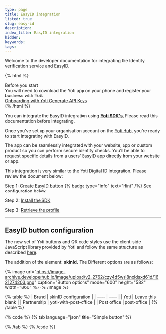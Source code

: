 ```yaml
---
type: page
title: EasyID integration
listed: true
slug: easy-id
description: 
index_title: EasyID integration
hidden: 
keywords: 
tags: 
---
```


Welcome to the developer documentation for integrating the Identity verification service and EasyID.

{% html %}
<div class="alert-BYS">
   <div class="alert-title" id="BYS">
      Before you start
   </div>
   <div class="alert-text" >
      You will need to download the Yoti app on your phone and register your business with Yoti.
   </div>
   <div class="alert-links"> 
      <a  target="_self" href="https://developers.yoti.com/yoti/getting-started"> Onboarding with Yoti </a>
      <a  target="_self" href="https://developers.yoti.com/yoti/production-keys"> Generate API Keys </a> 
   </div>
</div>
{% /html %}

You can integrate the EasyID integration using [**Yoti SDK's**.](https://developers.yoti.com/identity-verification/integration-guide) Please read this documentation before integrating.

Once you've set up your organisation account on the [Yoti Hub](https://hub.yoti.com/logout), you’re ready to start integrating with EasyID.

The app can be seamlessly integrated with your website, app or custom product so you can perform secure identity checks. You'll be able to request specific details from a users' EasyID app directly from your website or app.

This integration is very similar to the Yoti Digital ID integration. Please review the document below:

Step 1:[ Create EasyID button](https://developers.yoti.com/digital-id/createbutton) {% badge type="info" text="Hint" /%} See configuration below.

Step 2: [Install the SDK](https://developers.yoti.com/digital-id/install-the-sdk)

Step 3: [Retrieve the profile](https://developers.yoti.com/digital-id/retrieve-the-profile)

---

## EasyID button configuration

The new set of Yoti buttons and QR code styles use the client-side JavaScript library provided by Yoti and follow the same structure as described [here](https://developers.yoti.com/digital-id/createbutton).

The addition of the element: **skinId.** The Different options are as follows:

{% image url="https://image-archive.developerhub.io/image/upload/v2_2762/czy4d5wai8nxldsxd61d/1621274203.png" caption="Button options" mode="600" height="582" width="860" %}
{% /image %}

{% table %}
| Brand | skinID configuration | 
| ---- | ---- | 
| Yoti | Leave this blank | 
| Partnership | yoti-with-post-office | 
| Post office | post-office | 
{% /table %}

{% code %}
{% tab language="json" title="Simple button" %}
<!-- Simple Button Generation -->

<head>
  <script src="https://www.yoti.com/share/client/"></script>
</head>

<body>
  <!-- Yoti element will be rendered inside this DOM node -->
  <div id="xxx"></div>

  <!-- This script snippet will also be required in your HTML body -->
  <script>
    window.Yoti.Share.init({
      elements: [
        {
          domId: "xxx",
          scenarioId: "xxxxxx-xxxx-xxxx-xxxx-xxxxxxxxxxxx",
          clientSdkId: "xxxxxx-xxxx-xxxx-xxxx-xxxxxxxxxxxx",
          displayLearnMoreLink: true,
          skinId:"yoti-with-post-office"

        }
      ]
    });
  </script>
</body>
{% /tab %}
{% /code %}